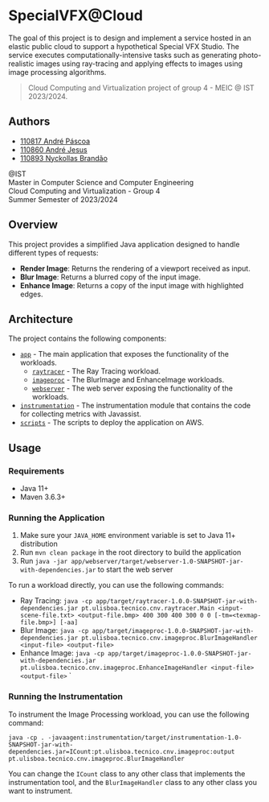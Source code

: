 # SpecialVFX@Cloud

The goal of this project is to design and implement a service hosted in an elastic public cloud to support a
hypothetical Special VFX Studio. The service executes computationally-intensive tasks such as generating photo-realistic
images using ray-tracing and applying effects to images using image processing algorithms.

> Cloud Computing and Virtualization project of group 4 - MEIC @ IST 2023/2024.

## Authors

- [110817 André Páscoa](https://github.com/devandrepascoa)
- [110860 André Jesus](https://github.com/andre-j3sus)
- [110893 Nyckollas Brandão](https://github.com/Nyckoka)

@IST<br>
Master in Computer Science and Computer Engineering<br>
Cloud Computing and Virtualization - Group 4<br>
Summer Semester of 2023/2024

## Overview

This project provides a simplified Java application designed to handle different types of requests:

* **Render Image**: Returns the rendering of a viewport received as input.
* **Blur Image**: Returns a blurred copy of the input image.
* **Enhance Image**: Returns a copy of the input image with highlighted edges.

## Architecture

The project contains the following components:

* [`app`](app) - The main application that exposes the functionality of the workloads.
    * [`raytracer`](app/raytracer) - The Ray Tracing workload.
    * [`imageproc`](app/imageproc) - The BlurImage and EnhanceImage workloads.
    * [`webserver`](app/webserver) - The web server exposing the functionality of the workloads.
* [`instrumentation`](instrumentation) - The instrumentation module that contains the code for collecting metrics with
  Javassist.
* [`scripts`](scripts) - The scripts to deploy the application on AWS.

## Usage

### Requirements

* Java 11+
* Maven 3.6.3+

### Running the Application

1. Make sure your `JAVA_HOME` environment variable is set to Java 11+ distribution
2. Run `mvn clean package` in the root directory to build the application
3. Run `java -jar app/webserver/target/webserver-1.0-SNAPSHOT-jar-with-dependencies.jar` to start the web server

To run a workload directly, you can use the following commands:

* Ray
  Tracing: `java -cp app/target/raytracer-1.0.0-SNAPSHOT-jar-with-dependencies.jar pt.ulisboa.tecnico.cnv.raytracer.Main <input-scene-file.txt> <output-file.bmp> 400 300 400 300 0 0 [-tm=<texmap-file.bmp>] [-aa]`
* Blur
  Image: `java -cp app/target/imageproc-1.0.0-SNAPSHOT-jar-with-dependencies.jar pt.ulisboa.tecnico.cnv.imageproc.BlurImageHandler <input-file> <output-file>`
* Enhance
  Image: `java -cp app/target/imageproc-1.0.0-SNAPSHOT-jar-with-dependencies.jar pt.ulisboa.tecnico.cnv.imageproc.EnhanceImageHandler <input-file> <output-file>`
  `

### Running the Instrumentation

To instrument the Image Processing workload, you can use the following command:

```shell
java -cp . -javaagent:instrumentation/target/instrumentation-1.0-SNAPSHOT-jar-with-dependencies.jar=ICount:pt.ulisboa.tecnico.cnv.imageproc:output pt.ulisboa.tecnico.cnv.imageproc.BlurImageHandler
```

You can change the `ICount` class to any other class that implements the instrumentation tool, and
the `BlurImageHandler` class to any other class you want to instrument.